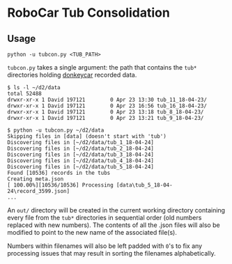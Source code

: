 # RoboCar Tub Consolidation
## Usage
`python -u tubcon.py <TUB_PATH>`

`tubcon.py` takes a single argument: the path that contains the `tub*` directories holding [donkeycar](http://www.donkeycar.com/) recorded data.

```
$ ls -l ~/d2/data
total 52488
drwxr-xr-x 1 David 197121        0 Apr 23 13:30 tub_11_18-04-23/
drwxr-xr-x 1 David 197121        0 Apr 23 16:56 tub_16_18-04-23/
drwxr-xr-x 1 David 197121        0 Apr 23 13:18 tub_8_18-04-23/
drwxr-xr-x 1 David 197121        0 Apr 23 13:21 tub_9_18-04-23/

$ python -u tubcon.py ~/d2/data
Skipping files in [data] (doesn't start with 'tub')
Discovering files in [~/d2/data/tub_1_18-04-24]
Discovering files in [~/d2/data/tub_2_18-04-24]
Discovering files in [~/d2/data/tub_3_18-04-24]
Discovering files in [~/d2/data/tub_4_18-04-24]
Discovering files in [~/d2/data/tub_5_18-04-24]
Found [10536] records in the tubs
Creating meta.json
[ 100.00%][10536/10536] Processing [data\tub_5_18-04-24\record_3599.json]
...
```

An `out/` directory will be created in the current working directory containing every file from the `tub*` directories in sequential order (old numbers replaced with new numbers).  The contents of all the .json files will also be modified to point to the new name of the associated file(s).

Numbers within filenames will also be left padded with `0`'s to fix any processing issues that may result in sorting the filenames alphabetically.
